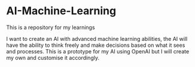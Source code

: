 # AI-Machine-Learning
This is a repository for my learnings

I want to create an AI with advanced machine learning abilities, the AI will have the ability to think freely and make decisions based on what it sees and processes.
This is a prototype for my AI using OpenAI but I will create my own and customise it accordingly.
